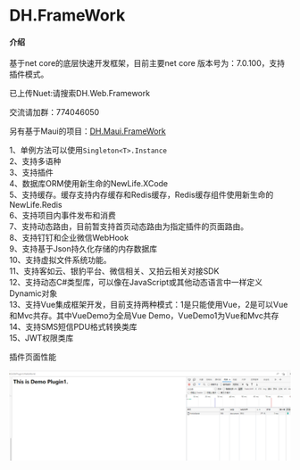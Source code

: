# DH.FrameWork

#### 介绍
基于net core的底层快速开发框架，目前主要net core 版本号为：7.0.100，支持插件模式。

已上传Nuet:请搜索DH.Web.Framework

交流请加群：774046050  

另有基于Maui的项目：[DH.Maui.FrameWork](https://gitee.com/dengho/DH.Maui.FrameWork)


1、单例方法可以使用`Singleton<T>.Instance`  
2、支持多语种  
3、支持插件  
4、数据库ORM使用新生命的NewLife.XCode  
5、支持缓存。缓存支持内存缓存和Redis缓存，Redis缓存组件使用新生命的NewLife.Redis  
6、支持项目内事件发布和消费  
7、支持动态路由，目前暂支持首页动态路由为指定插件的页面路由。  
8、支持钉钉和企业微信WebHook  
9、支持基于Json持久化存储的内存数据库  
10、支持虚拟文件系统功能。  
11、支持客如云、银豹平台、微信相关、又拍云相关对接SDK  
12、支持动态C#类型库，可以像在JavaScript或其他动态语言中一样定义Dynamic对象  
13、支持Vue集成框架开发，目前支持两种模式：1是只能使用Vue，2是可以Vue和Mvc共存。其中VueDemo为全局Vue Demo，VueDemo1为Vue和Mvc共存  
14、支持SMS短信PDU格式转换类库  
15、JWT权限类库  



插件页面性能

![输入图片说明](image.png)